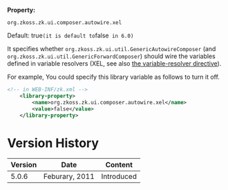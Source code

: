 **Property:**

`org.zkoss.zk.ui.composer.autowire.xel`

Default: true` (it is default to `false` in 6.0)`

It specifies whether
`org.zkoss.zk.ui.util.GenericAutowireComposer` (and
`org.zkoss.zk.ui.util.GenericForwardComposer`) should
wire the variables defined in variable resolvers (XEL, see also [the variable-resolver directive](ZUML_Reference/ZUML/Processing_Instructions/variable-resolver)).

For example, You could specify this library variable as follows to turn
it off.

```xml
<!-- in WEB-INF/zk.xml -->
    <library-property>
        <name>org.zkoss.zk.ui.composer.autowire.xel</name>
        <value>false</value>
    </library-property>
```

# Version History

| Version | Date           | Content    |
|---------|----------------|------------|
| 5.0.6   | Feburary, 2011 | Introduced |
